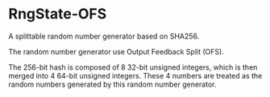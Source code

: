# RngState-OFS

A splittable random number generator based on SHA256.

The random number generator use Output Feedback Split (OFS).

The 256-bit hash is composed of 8 32-bit unsigned integers, which is then merged into 4 64-bit unsigned integers. These 4 numbers are treated as the random numbers generated by this random number generator.
